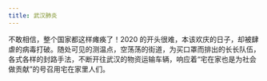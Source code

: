 ```yaml
---
title: 武汉肺炎
---
```


不敢相信，整个国家都这样瘫痪了！2020 的开头很难，本该欢庆的日子，却被肆虐的病毒打破。随处可见的测温点，空荡荡的街道，为买口罩而排出的长长队伍，各式各样的封路手法，不断开往武汉的物资运输车辆，响应着“宅在家也是为社会做贡献”的号召用宅在家里人们。